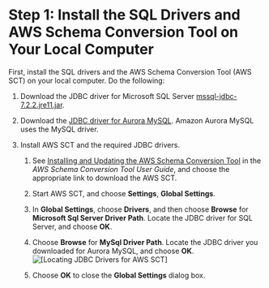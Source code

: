 # Step 1: Install the SQL Drivers and AWS Schema Conversion Tool on Your Local Computer<a name="chap-sqlserver2aurora.steps.installsct"></a>

First, install the SQL drivers and the AWS Schema Conversion Tool \(AWS SCT\) on your local computer\. Do the following:

1. Download the JDBC driver for Microsoft SQL Server [mssql\-jdbc\-7\.2\.2\.jre11\.jar](https://docs.microsoft.com/en-us/sql/connect/jdbc/release-notes-for-the-jdbc-driver?view=sql-server-ver15#72)\.

1. Download the [JDBC driver for Aurora MySQL](https://dev.mysql.com/downloads/connector/j/)\. Amazon Aurora MySQL uses the MySQL driver\.

1. Install AWS SCT and the required JDBC drivers\.

   1. See [Installing and Updating the AWS Schema Conversion Tool](https://docs.aws.amazon.com/SchemaConversionTool/latest/userguide/CHAP_Installing.html) in the *AWS Schema Conversion Tool User Guide*, and choose the appropriate link to download the AWS SCT\.

   1. Start AWS SCT, and choose **Settings**, **Global Settings**\.

   1. In **Global Settings**, choose **Drivers**, and then choose **Browse** for **Microsoft Sql Server Driver Path**\. Locate the JDBC driver for SQL Server, and choose **OK**\.

   1. Choose **Browse** for **MySql Driver Path**\. Locate the JDBC driver you downloaded for Aurora MySQL, and choose **OK**\.  
![\[Locating JDBC Drivers for AWS SCT\]](http://docs.aws.amazon.com/dms/latest/sbs/images/sbs-rdsqlserver2aurora-drivers.png)

   1. Choose **OK** to close the **Global Settings** dialog box\.